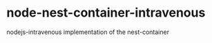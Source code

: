 node-nest-container-intravenous
===============================

nodejs-intravenous implementation of the nest-container
